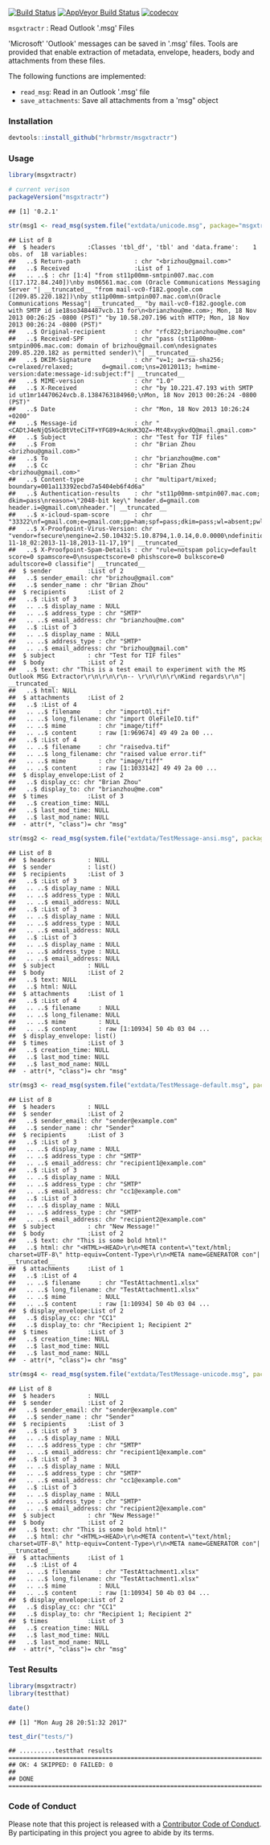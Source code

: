 
[![Build Status](https://travis-ci.org/hrbrmstr/msgxtractr.svg?branch=master)](https://travis-ci.org/hrbrmstr/msgxtractr) [![AppVeyor Build Status](https://ci.appveyor.com/api/projects/status/github/hrbrmstr/msgxtractr?branch=master&svg=true)](https://ci.appveyor.com/project/hrbrmstr/msgxtractr) [![codecov](https://codecov.io/gh/hrbrmstr/msgxtractr/branch/master/graph/badge.svg)](https://codecov.io/gh/hrbrmstr/msgxtractr)

`msgxtractr` : Read Outlook '.msg' Files

'Microsoft' 'Outlook' messages can be saved in '.msg' files. Tools are provided that enable extraction of metadata, envelope, headers, body and attachments from these files.

The following functions are implemented:

-   `read_msg`: Read in an Outlook '.msg' file
-   `save_attachments`: Save all attachments from a 'msg" object

### Installation

``` r
devtools::install_github("hrbrmstr/msgxtractr")
```

### Usage

``` r
library(msgxtractr)

# current verison
packageVersion("msgxtractr")
```

    ## [1] '0.2.1'

``` r
str(msg1 <- read_msg(system.file("extdata/unicode.msg", package="msgxtractr")))
```

    ## List of 8
    ##  $ headers         :Classes 'tbl_df', 'tbl' and 'data.frame':    1 obs. of  18 variables:
    ##   ..$ Return-path               : chr "<brizhou@gmail.com>"
    ##   ..$ Received                  :List of 1
    ##   .. ..$ : chr [1:4] "from st11p00mm-smtpin007.mac.com ([17.172.84.240])\nby ms06561.mac.com (Oracle Communications Messaging Server "| __truncated__ "from mail-vc0-f182.google.com ([209.85.220.182])\nby st11p00mm-smtpin007.mac.com\n(Oracle Communications Messag"| __truncated__ "by mail-vc0-f182.google.com with SMTP id ie18so3484487vcb.13 for\n<brianzhou@me.com>; Mon, 18 Nov 2013 00:26:25 -0800 (PST)" "by 10.58.207.196 with HTTP; Mon, 18 Nov 2013 00:26:24 -0800 (PST)"
    ##   ..$ Original-recipient        : chr "rfc822;brianzhou@me.com"
    ##   ..$ Received-SPF              : chr "pass (st11p00mm-smtpin006.mac.com: domain of brizhou@gmail.com\ndesignates 209.85.220.182 as permitted sender)\"| __truncated__
    ##   ..$ DKIM-Signature            : chr "v=1; a=rsa-sha256; c=relaxed/relaxed;        d=gmail.com;\ns=20120113; h=mime-version:date:message-id:subject:f"| __truncated__
    ##   ..$ MIME-version              : chr "1.0"
    ##   ..$ X-Received                : chr "by 10.221.47.193 with SMTP id ut1mr14470624vcb.8.1384763184960;\nMon, 18 Nov 2013 00:26:24 -0800 (PST)"
    ##   ..$ Date                      : chr "Mon, 18 Nov 2013 10:26:24 +0200"
    ##   ..$ Message-id                : chr "<CADtJ4eNjQSkGcBtVteCiTF+YFG89+AcHxK3QZ=-Mt48xygkvdQ@mail.gmail.com>"
    ##   ..$ Subject                   : chr "Test for TIF files"
    ##   ..$ From                      : chr "Brian Zhou <brizhou@gmail.com>"
    ##   ..$ To                        : chr "brianzhou@me.com"
    ##   ..$ Cc                        : chr "Brian Zhou <brizhou@gmail.com>"
    ##   ..$ Content-type              : chr "multipart/mixed; boundary=001a113392ecbd7a5404eb6f4d6a"
    ##   ..$ Authentication-results    : chr "st11p00mm-smtpin007.mac.com; dkim=pass\nreason=\"2048-bit key\" header.d=gmail.com header.i=@gmail.com\nheader."| __truncated__
    ##   ..$ x-icloud-spam-score       : chr "33322\nf=gmail.com;e=gmail.com;pp=ham;spf=pass;dkim=pass;wl=absent;pwl=absent"
    ##   ..$ X-Proofpoint-Virus-Version: chr "vendor=fsecure\nengine=2.50.10432:5.10.8794,1.0.14,0.0.0000\ndefinitions=2013-11-18_02:2013-11-18,2013-11-17,19"| __truncated__
    ##   ..$ X-Proofpoint-Spam-Details : chr "rule=notspam policy=default score=0 spamscore=0\nsuspectscore=0 phishscore=0 bulkscore=0 adultscore=0 classifie"| __truncated__
    ##  $ sender          :List of 2
    ##   ..$ sender_email: chr "brizhou@gmail.com"
    ##   ..$ sender_name : chr "Brian Zhou"
    ##  $ recipients      :List of 2
    ##   ..$ :List of 3
    ##   .. ..$ display_name : NULL
    ##   .. ..$ address_type : chr "SMTP"
    ##   .. ..$ email_address: chr "brianzhou@me.com"
    ##   ..$ :List of 3
    ##   .. ..$ display_name : NULL
    ##   .. ..$ address_type : chr "SMTP"
    ##   .. ..$ email_address: chr "brizhou@gmail.com"
    ##  $ subject         : chr "Test for TIF files"
    ##  $ body            :List of 2
    ##   ..$ text: chr "This is a test email to experiment with the MS Outlook MSG Extractor\r\n\r\n\r\n-- \r\n\r\n\r\nKind regards\r\n"| __truncated__
    ##   ..$ html: NULL
    ##  $ attachments     :List of 2
    ##   ..$ :List of 4
    ##   .. ..$ filename     : chr "importOl.tif"
    ##   .. ..$ long_filename: chr "import OleFileIO.tif"
    ##   .. ..$ mime         : chr "image/tiff"
    ##   .. ..$ content      : raw [1:969674] 49 49 2a 00 ...
    ##   ..$ :List of 4
    ##   .. ..$ filename     : chr "raisedva.tif"
    ##   .. ..$ long_filename: chr "raised value error.tif"
    ##   .. ..$ mime         : chr "image/tiff"
    ##   .. ..$ content      : raw [1:1033142] 49 49 2a 00 ...
    ##  $ display_envelope:List of 2
    ##   ..$ display_cc: chr "Brian Zhou"
    ##   ..$ display_to: chr "brianzhou@me.com"
    ##  $ times           :List of 3
    ##   ..$ creation_time: NULL
    ##   ..$ last_mod_time: NULL
    ##   ..$ last_mod_name: NULL
    ##  - attr(*, "class")= chr "msg"

``` r
str(msg2 <- read_msg(system.file("extdata/TestMessage-ansi.msg", package="msgxtractr")))
```

    ## List of 8
    ##  $ headers         : NULL
    ##  $ sender          : list()
    ##  $ recipients      :List of 3
    ##   ..$ :List of 3
    ##   .. ..$ display_name : NULL
    ##   .. ..$ address_type : NULL
    ##   .. ..$ email_address: NULL
    ##   ..$ :List of 3
    ##   .. ..$ display_name : NULL
    ##   .. ..$ address_type : NULL
    ##   .. ..$ email_address: NULL
    ##   ..$ :List of 3
    ##   .. ..$ display_name : NULL
    ##   .. ..$ address_type : NULL
    ##   .. ..$ email_address: NULL
    ##  $ subject         : NULL
    ##  $ body            :List of 2
    ##   ..$ text: NULL
    ##   ..$ html: NULL
    ##  $ attachments     :List of 1
    ##   ..$ :List of 4
    ##   .. ..$ filename     : NULL
    ##   .. ..$ long_filename: NULL
    ##   .. ..$ mime         : NULL
    ##   .. ..$ content      : raw [1:10934] 50 4b 03 04 ...
    ##  $ display_envelope: list()
    ##  $ times           :List of 3
    ##   ..$ creation_time: NULL
    ##   ..$ last_mod_time: NULL
    ##   ..$ last_mod_name: NULL
    ##  - attr(*, "class")= chr "msg"

``` r
str(msg3 <- read_msg(system.file("extdata/TestMessage-default.msg", package="msgxtractr")))
```

    ## List of 8
    ##  $ headers         : NULL
    ##  $ sender          :List of 2
    ##   ..$ sender_email: chr "sender@example.com"
    ##   ..$ sender_name : chr "Sender"
    ##  $ recipients      :List of 3
    ##   ..$ :List of 3
    ##   .. ..$ display_name : NULL
    ##   .. ..$ address_type : chr "SMTP"
    ##   .. ..$ email_address: chr "recipient1@example.com"
    ##   ..$ :List of 3
    ##   .. ..$ display_name : NULL
    ##   .. ..$ address_type : chr "SMTP"
    ##   .. ..$ email_address: chr "cc1@example.com"
    ##   ..$ :List of 3
    ##   .. ..$ display_name : NULL
    ##   .. ..$ address_type : chr "SMTP"
    ##   .. ..$ email_address: chr "recipient2@example.com"
    ##  $ subject         : chr "New Message!"
    ##  $ body            :List of 2
    ##   ..$ text: chr "This is some bold html!"
    ##   ..$ html: chr "<HTML><HEAD>\r\n<META content=\"text/html; charset=UTF-8\" http-equiv=Content-Type>\r\n<META name=GENERATOR con"| __truncated__
    ##  $ attachments     :List of 1
    ##   ..$ :List of 4
    ##   .. ..$ filename     : chr "TestAttachment1.xlsx"
    ##   .. ..$ long_filename: chr "TestAttachment1.xlsx"
    ##   .. ..$ mime         : NULL
    ##   .. ..$ content      : raw [1:10934] 50 4b 03 04 ...
    ##  $ display_envelope:List of 2
    ##   ..$ display_cc: chr "CC1"
    ##   ..$ display_to: chr "Recipient 1; Recipient 2"
    ##  $ times           :List of 3
    ##   ..$ creation_time: NULL
    ##   ..$ last_mod_time: NULL
    ##   ..$ last_mod_name: NULL
    ##  - attr(*, "class")= chr "msg"

``` r
str(msg4 <- read_msg(system.file("extdata/TestMessage-unicode.msg", package="msgxtractr")))
```

    ## List of 8
    ##  $ headers         : NULL
    ##  $ sender          :List of 2
    ##   ..$ sender_email: chr "sender@example.com"
    ##   ..$ sender_name : chr "Sender"
    ##  $ recipients      :List of 3
    ##   ..$ :List of 3
    ##   .. ..$ display_name : NULL
    ##   .. ..$ address_type : chr "SMTP"
    ##   .. ..$ email_address: chr "recipient1@example.com"
    ##   ..$ :List of 3
    ##   .. ..$ display_name : NULL
    ##   .. ..$ address_type : chr "SMTP"
    ##   .. ..$ email_address: chr "cc1@example.com"
    ##   ..$ :List of 3
    ##   .. ..$ display_name : NULL
    ##   .. ..$ address_type : chr "SMTP"
    ##   .. ..$ email_address: chr "recipient2@example.com"
    ##  $ subject         : chr "New Message!"
    ##  $ body            :List of 2
    ##   ..$ text: chr "This is some bold html!"
    ##   ..$ html: chr "<HTML><HEAD>\r\n<META content=\"text/html; charset=UTF-8\" http-equiv=Content-Type>\r\n<META name=GENERATOR con"| __truncated__
    ##  $ attachments     :List of 1
    ##   ..$ :List of 4
    ##   .. ..$ filename     : chr "TestAttachment1.xlsx"
    ##   .. ..$ long_filename: chr "TestAttachment1.xlsx"
    ##   .. ..$ mime         : NULL
    ##   .. ..$ content      : raw [1:10934] 50 4b 03 04 ...
    ##  $ display_envelope:List of 2
    ##   ..$ display_cc: chr "CC1"
    ##   ..$ display_to: chr "Recipient 1; Recipient 2"
    ##  $ times           :List of 3
    ##   ..$ creation_time: NULL
    ##   ..$ last_mod_time: NULL
    ##   ..$ last_mod_name: NULL
    ##  - attr(*, "class")= chr "msg"

### Test Results

``` r
library(msgxtractr)
library(testthat)

date()
```

    ## [1] "Mon Aug 28 20:51:32 2017"

``` r
test_dir("tests/")
```

    ## ..........testthat results ========================================================================================================
    ## OK: 4 SKIPPED: 0 FAILED: 0
    ## 
    ## DONE ===================================================================================================================

### Code of Conduct

Please note that this project is released with a [Contributor Code of Conduct](CONDUCT.md). By participating in this project you agree to abide by its terms.

